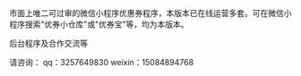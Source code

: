市面上唯二可过审的微信小程序优惠券程序，本版本已在线运营多套。可在微信小程序搜索"优券小仓库"或"优券宝"等，均为本版本。

后台程序及合作交流等

请咨询：
qq：3257649830
weixin：15084894768

